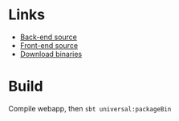 # Links
* [Back-end source](https://github.com/Karasiq/proxychecker)
* [Front-end source](https://github.com/Karasiq/proxychecker-webapp)
* [Download binaries](https://github.com/Karasiq/proxychecker/releases)

# Build
Compile webapp, then `sbt universal:packageBin`